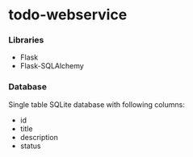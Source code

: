 # todo-webservice


### Libraries
- Flask
- Flask-SQLAlchemy


### Database
Single table SQLite database with following columns:
- id
- title
- description
- status
